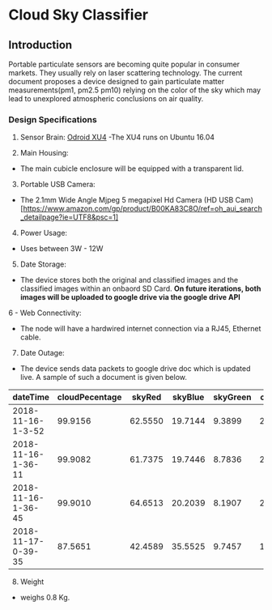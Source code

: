# Cloud Sky Classifier
## Introduction 
Portable particulate sensors are becoming quite popular in consumer markets. They usually rely on laser scattering technology. The current document proposes a device designed to gain particulate matter measurements(pm1, pm2.5 pm10) relying on the color of the sky which may lead to unexplored atmospheric conclusions on air quality.  

### Design Specifications  

1. Sensor Brain: [Odroid XU4](https://www.hardkernel.com/shop/odroid-xu4/)
-The XU4 runs on Ubuntu 16.04

2. Main Housing:
 -  The main cubicle enclosure will be equipped with a transparent lid.

3. Portable USB Camera: 
 - The 2.1mm Wide Angle Mjpeg 5 megapixel Hd Camera
   (HD USB Cam)[https://www.amazon.com/gp/product/B00KA83C8O/ref=oh_aui_search_detailpage?ie=UTF8&psc=1]

4. Power Usage:
- Uses between 3W - 12W

5. Date Storage: 
- The device stores both the original and classified images and the classified images within an onbaord SD Card.
 **On future iterations, both images will be uploaded to google drive via the google drive API**

6 - Web Connectivity: 
- The node will have a hardwired internet connection via a RJ45, Ethernet cable. 

7. Date Outage: 
- The device sends data packets to google drive doc which is updated live. A sample of such a document is given below.

| dateTime                    | cloudPecentage    | skyRed      | skyBlue     | skyGreen    | cloudRed    | cloudGreen  | cloudBlue   |
|-------------------------|-------------------|-------------|-------------|-------------|-------------|-------------|-------------|
| 2018-11-16-1-3-52  | 99.9156 | 62.5550 | 19.7144 | 9.3899 | 206.7500 | 164.4323 | 163.6752 |
| 2018-11-16-1-36-11 | 99.9082 | 61.7375 | 19.7446 | 8.7836 | 205.9728 | 163.5578 | 163.3363 |
| 2018-11-16-1-36-45 | 99.9010 | 64.6513 | 20.2039 | 8.1907 | 206.1724 | 163.5491 | 162.2134 |
| 2018-11-17-0-39-35 | 87.5651 | 42.4589 | 35.5525 | 9.7457 | 118.6922 | 112.5238 |  97.7310 | 


8. Weight 
- weighs 0.8 Kg.

